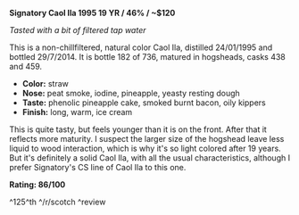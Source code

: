 **Signatory Caol Ila 1995 19 YR / 46% / ~$120**

*Tasted with a bit of filtered tap water*

This is a non-chillfiltered, natural color Caol Ila, distilled 24/01/1995 and bottled 29/7/2014.  It is bottle 182 of 736, matured in hogsheads, casks 438 and 459.

* **Color:** straw
* **Nose:** peat smoke, iodine, pineapple, yeasty resting dough
* **Taste:** phenolic pineapple cake, smoked burnt bacon, oily kippers
* **Finish:** long, warm, ice cream

This is quite tasty, but feels younger than it is on the front.  After that it reflects more maturity.  I suspect the larger size of the hogshead leave less liquid to wood interaction, which is why it's so light colored after 19 years.  But it's definitely a solid Caol Ila, with all the usual characteristics, although I prefer Signatory's CS line of Caol Ila to this one.

**Rating: 86/100**

^125^th ^/r/scotch ^review